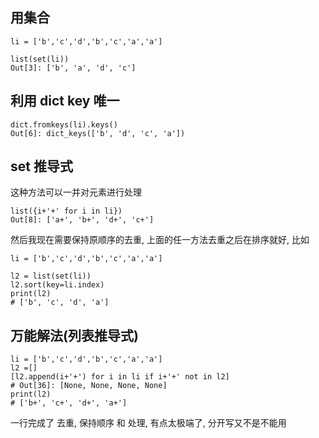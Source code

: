 ## 用集合

```
li = ['b','c','d','b','c','a','a']

list(set(li))
Out[3]: ['b', 'a', 'd', 'c']
```

## 利用 dict key 唯一

```
dict.fromkeys(li).keys()
Out[6]: dict_keys(['b', 'd', 'c', 'a'])
```

## set 推导式

这种方法可以一并对元素进行处理

```
list({i+'+' for i in li})
Out[8]: ['a+', 'b+', 'd+', 'c+']
```

然后我现在需要保持原顺序的去重, 上面的任一方法去重之后在排序就好, 比如

```
li = ['b','c','d','b','c','a','a']

l2 = list(set(li))
l2.sort(key=li.index)
print(l2)
# ['b', 'c', 'd', 'a']
```

## 万能解法\(列表推导式\)

```
li = ['b','c','d','b','c','a','a']
l2 =[]
[l2.append(i+'+') for i in li if i+'+' not in l2]
# Out[36]: [None, None, None, None]
print(l2)
# ['b+', 'c+', 'd+', 'a+']
```

一行完成了 去重, 保持顺序 和 处理, 有点太极端了, 分开写又不是不能用

